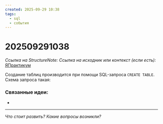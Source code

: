 ```yaml
---
created: 2025-09-29 10:38
tags:
  - sql
  - события
---
```

# 202509291038
*Ссылка на StructureNote:*
*Ссылка на исходник или контекст (если есть):* [ЯПрактикум](https://practicum.yandex.ru/trainer/backend-nodejs/lesson/709f6080-e898-4bfb-87af-957662575c1a/)


Создание таблиц производится при помощи SQL-запроса `CREATE TABLE`. Схема запроса такая:
### Связанные идеи:
* 
---

*Что стоит развить? Какие вопросы возникли?*
